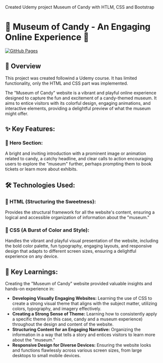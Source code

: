 Created Udemy project Museum of Candy with HTLM, CSS and Bootstrap
# 🍬 Museum of Candy - An Engaging Online Experience 🍭
[![GitHub Pages](https://img.shields.io/badge/GitHub%20Pages-Deployed-brightgreen)](https://ellamm.github.io/museum-of-candy/)

## 🍬 Overview

This project was created followind a Udemy course. It has limited functionality, only the HTML and CSS part was implemented. 

The "Museum of Candy" website is a vibrant and playful online experience designed to capture the fun and excitement of a candy-themed museum. It aims to entice visitors with its colorful design, engaging animations, and interactive elements, providing a delightful preview of what the museum might offer.

## ✨ Key Features:

### 🍭 Hero Section:

A bright and inviting introduction with a prominent image or animation related to candy, a catchy headline, and clear calls to action encouraging users to explore the "museum" further, perhaps prompting them to book tickets or learn more about exhibits.

## 🛠️ Technologies Used:

### 🧱 HTML (Structuring the Sweetness):

Provides the structural framework for all the website's content, ensuring a logical and accessible organization of information about the "museum."

### 🎨 CSS (A Burst of Color and Style):

Handles the vibrant and playful visual presentation of the website, including the bold color palette, fun typography, engaging layouts, and responsive design that adapts to different screen sizes, ensuring a delightful experience on any device.

## 🧠 Key Learnings:

Creating the "Museum of Candy" website provided valuable insights and hands-on experience in:

* **Developing Visually Engaging Websites:** Learning the use of CSS to create a strong visual theme that aligns with the subject matter, utilizing colors, typography, and imagery effectively.
* **Creating a Strong Sense of Theme:** Learning how to consistently apply a specific theme (in this case, candy and a museum experience) throughout the design and content of the website.
* **Structuring Content for an Engaging Narrative:** Organizing the information in a way that tells a story and entices visitors to learn more about the "museum."
* **Responsive Design for Diverse Devices:** Ensuring the website looks and functions flawlessly across various screen sizes, from large desktops to small mobile devices.
